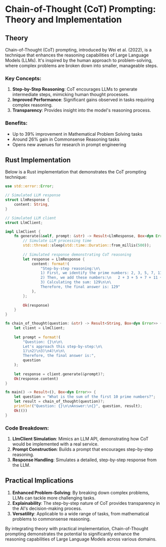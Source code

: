 # Chain-of-Thought (CoT) Prompting: Theory and Implementation

## Theory

Chain-of-Thought (CoT) prompting, introduced by Wei et al. (2022), is a technique that enhances the reasoning capabilities of Large Language Models (LLMs). It's inspired by the human approach to problem-solving, where complex problems are broken down into smaller, manageable steps.

### Key Concepts:

1. **Step-by-Step Reasoning**: CoT encourages LLMs to generate intermediate steps, mimicking human thought processes.
2. **Improved Performance**: Significant gains observed in tasks requiring complex reasoning.
3. **Transparency**: Provides insight into the model's reasoning process.

### Benefits:

- Up to 39% improvement in Mathematical Problem Solving tasks
- Around 26% gain in Commonsense Reasoning tasks
- Opens new avenues for research in prompt engineering

## Rust Implementation

Below is a Rust implementation that demonstrates the CoT prompting technique:

```rust
use std::error::Error;

// Simulated LLM response
struct LlmResponse {
    content: String,
}

// Simulated LLM client
struct LlmClient;

impl LlmClient {
    fn generate(&self, prompt: &str) -> Result<LlmResponse, Box<dyn Error>> {
        // Simulate LLM processing time
        std::thread::sleep(std::time::Duration::from_millis(500));
        
        // Simulated response demonstrating CoT reasoning
        let response = LlmResponse {
            content: format!(
                "Step-by-step reasoning:\n\
                1) First, we identify the prime numbers: 2, 3, 5, 7, 11, 13, 17, 19, 23, 29\n\
                2) Then, we add these numbers:\n   2 + 3 + 5 + 7 + 11 + 13 + 17 + 19 + 23 + 29\n\
                3) Calculating the sum: 129\n\n\
                Therefore, the final answer is: 129"
            ),
        };
        
        Ok(response)
    }
}

fn chain_of_thought(question: &str) -> Result<String, Box<dyn Error>> {
    let client = LlmClient;
    
    let prompt = format!(
        "Question: {}\n\n\
        Let's approach this step-by-step:\n\
        1)\n2)\n3)\n4)\n\n\
        Therefore, the final answer is:",
        question
    );
    
    let response = client.generate(&prompt)?;
    Ok(response.content)
}

fn main() -> Result<(), Box<dyn Error>> {
    let question = "What is the sum of the first 10 prime numbers?";
    let result = chain_of_thought(question)?;
    println!("Question: {}\n\nAnswer:\n{}", question, result);
    Ok(())
}
```

### Code Breakdown:

1. **LlmClient Simulation**: Mimics an LLM API, demonstrating how CoT would be implemented with a real service.
2. **Prompt Construction**: Builds a prompt that encourages step-by-step reasoning.
3. **Response Handling**: Simulates a detailed, step-by-step response from the LLM.

## Practical Implications

1. **Enhanced Problem-Solving**: By breaking down complex problems, LLMs can tackle more challenging tasks.
2. **Explainability**: The step-by-step nature of CoT provides transparency in the AI's decision-making process.
3. **Versatility**: Applicable to a wide range of tasks, from mathematical problems to commonsense reasoning.

By integrating theory with practical implementation, Chain-of-Thought prompting demonstrates the potential to significantly enhance the reasoning capabilities of Large Language Models across various domains.

